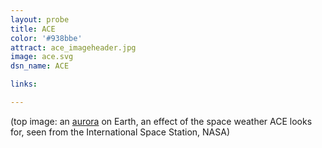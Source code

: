 ```yaml
---
layout: probe
title: ACE
color: '#938bbe'
attract: ace_imageheader.jpg
image: ace.svg
dsn_name: ACE

links:

---
```

<div class="caption">(top image: an <a href="http://www.nasa.gov/content/aurora-australis-or-the-southern-lights-0/">aurora</a> on Earth, an effect of the space weather ACE looks for, seen from the International Space Station, NASA)</div>

